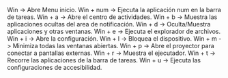 Win -> Abre Menu inicio.
Win + num -> Ejecuta la aplicación num en la barra de tareas.
Win + a -> Abre el centro de actividades.
Win + b -> Muestra las aplicaciones ocultas del area de notificación.
Win + d -> Oculta/Muestra aplicaciones y otras ventanas.
Win + e -> Ejecuta el explorador de archivos.
Win + i -> Abre la configuración.
Win + l -> Bloquea el dispositivo.
Win + m -> Minimiza todas las ventanas abiertas.
Win + p -> Abre el proyector para conectar a pantallas externas.
Win + r -> Muestra el ejecutador.
Win + t -> Recorre las aplicaciones de la barra de tareas.
Win + u -> Ejecuta las configuraciones de accesibilidad.
